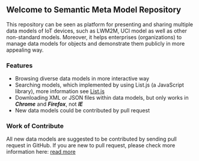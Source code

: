 ## Welcome to Semantic Meta Model Repository

This repository can be seen as platform for presenting and sharing multiple data models of IoT devices, such as LWM2M, UCI model as well as other non-standard models. Moreover, it helps enterprises (organizations) to manage data models for objects and demonstrate them publicly in more appealing way.

### Features

* Browsing diverse data models in more interactive way
* Searching models, which implemented by using List.js (a JavaScript library), more information see [List.js](http://listjs.com/)
* Downloading XML or JSON files within data models, but only works in _**Chrome**_ and _**Firefox**_, not _**IE**_
* New data models could be contributed by pull request

### Work of Contribute

All new data models are suggested to be contributed by sending pull request in GitHub. If you are new to pull request, please check more information here: [read more](https://docs.google.com/presentation/d/1X_hKpOGpy-lHmtnomO9aA8OPYzGSnaPdtiviwl7QY4U/edit#slide=id.p3)

